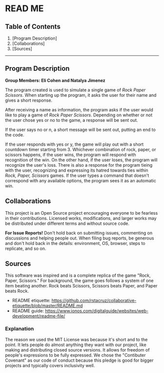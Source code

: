 # READ ME

## Table of Contents
1. [Program Description]
2. [Collaborations]
3. [Sources]

***

## Program Description
**Group Members: Eli Cohen and Natalya Jimenez**

The program created is used to simulate a single game of *Rock Paper Scissors*. When starting up the program, it asks the user for their name and gives a short response. 

After receiving a name as information, the program asks if the user would like to play a game of *Rock Paper Scissors*. Depending on whether or not the user chose yes or no to the game, a response will be sent out. 

If the user says no or n, a short message will be sent out, putting an end to the code.

If the user responds with yes or y, the game will play out with a short countdown timer starting from 3. Whichever combination of rock, paper, or scissors happens, if the user wins, the program will respond with recognition of the win. On the other hand, if the user loses, the program will recognize the user's loss.
There is also a response for the program tieing with the user, recognizing and expressing its hatred towards ties within *Rock, Paper, Scissors* games. If the user types a command that doesn't correspond with any available options, the program sees it as an automatic win. 

## Collaborations
This project is an Open Source project encouraging everyone to be fearless in their contributions. Licensed works, modifications, and larger works may be distributed under different terms and without source code. 

**For Issue Reports!** Don't hold back on submitting issues, commenting on discussions and helping people out. When filing bug reports, be generous and don't hold back in the details: environment, OS, browser, steps to replicate, and so on.

## Sources
This software was inspired and is a complete replica of the game "Rock, Paper, Scissors." For background, the game goes follows a system of one item beating another. Rock beats Scissors, Scissors beats Paper, and Paper beats Rock.

- README etiquette: https://github.com/rstacruz/collaborative-etiquette/blob/master/README.md
- README guide: https://www.ionos.com/digitalguide/websites/web-development/readme-file/



### Explanation
The reason we used the MIT License was because it's short and to the point. It lets people do almost anything they want with our project, like making and distributing closed source versions. It allows for freedom of people's expressions to be fully expressed. We chose the "Contibuter Covenant" as our code of conduct because this pledge is good for bigger projects and typically covers inclusivity well.
